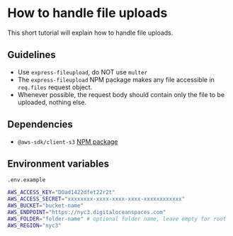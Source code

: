 # How to handle file uploads

This short tutorial will explain how to handle file uploads.

## Guidelines

- Use `express-fileupload`, do NOT use `multer`
- The `express-fileupload` NPM package makes any file accessible in `req.files` request object.
- Whenever possible, the request body should contain only the file to be uploaded, nothing else.

## Dependencies

- `@aws-sdk/client-s3` [NPM package](https://www.npmjs.com/package/@aws-sdk/client-s3)

## Environment variables

`.env.example`

```bash
AWS_ACCESS_KEY="DOad1422dfet22r2t"
AWS_ACCESS_SECRET="xxxxxxxx-xxxx-xxxx-xxxx-xxxxxxxxxxxx"
AWS_BUCKET="bucket-name"
AWS_ENDPOINT="https://nyc3.digitaloceanspaces.com"
AWS_FOLDER="folder-name" # optional folder name, leave empty for root
AWS_REGION="nyc3"
```
